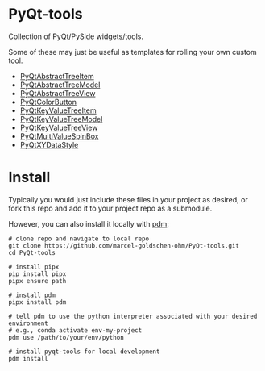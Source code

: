 # PyQt-tools
Collection of PyQt/PySide widgets/tools.

Some of these may just be useful as templates for rolling your own custom tool.

- [PyQtAbstractTreeItem](#pyqtabstracttreeitem)
- [PyQtAbstractTreeModel](#pyqtabstracttreemodel)
- [PyQtAbstractTreeView](#pyqtabstracttreeview)
- [PyQtColorButton](#pyqtcolorbutton)
- [PyQtKeyValueTreeItem](#pyqtkeyvaluetreeitem)
- [PyQtKeyValueTreeModel](#pyqtkeyvaluetreemodel)
- [PyQtKeyValueTreeView](#pyqtkeyvaluetreeview)
- [PyQtMultiValueSpinBox](#pyqtmultivaluespinbox)
- [PyQtXYDataStyle](#pyqtxydatastyle)

# Install
Typically you would just include these files in your project as desired, or fork this repo and add it to your project repo as a submodule.

However, you can also install it locally with [pdm]():
```shell
# clone repo and navigate to local repo
git clone https://github.com/marcel-goldschen-ohm/PyQt-tools.git
cd PyQt-tools

# install pipx
pip install pipx
pipx ensure path

# install pdm
pipx install pdm

# tell pdm to use the python interpreter associated with your desired environment
# e.g., conda activate env-my-project
pdm use /path/to/your/env/python

# install pyqt-tools for local development
pdm install
```
